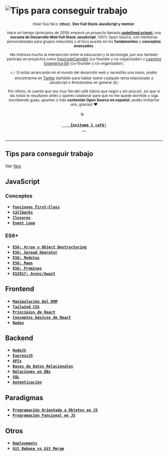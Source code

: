 # ![Tips para conseguir trabajo](https://i.imgur.com/HvIM7M5.png)

<div align="center">  
  <p align="center">
  <sub>Hola! Soy Nico (<strong>nhsz</strong>), <strong>Dev Full Stack JavaScript y mentor</strong>.</sub>
  </p>
  
  <p align="center">
    <sub>
      Hace un tiempo (principios de 2019) empecé un proyecto llamado <a href="https://undefinedschool.io"><strong>undefined school</strong></a>, una <strong>escuela de Desarrollo Web Full Stack JavaScript</strong>, 100% Open Source, con mentorías personalizadas para grupos reducidos y el foco puesto en los <strong>fundamentos</strong> y <strong>conceptos avanzados</strong>.
    </sub>
  </p>

  <p align="center">
    <sub>
      Me interesa mucho la intersección entre la educación y la tecnología, por eso también participo en proyectos como <a href="https://freecodecampba.org">freeCodeCampBA</a> (co-founder y co-organizador) y <a href="https://twitter.com/LXBA_">Learning Experience BA</a> (co-founder y co-organizador).
    </sub>
  </p>

 <p align="center">
    <sub>
  👉 Si estás arrancando en el mundo del desarrollo web y necesitás una mano, podés encontrarme en <a href="https://twitter.com/_nhsz/">Twitter</a> (también para hablar sobre cualquier tema relacionado a JavaScript o <em>#nerdeadas</em> en general 😛).
  </sub>
  </p>
  
  <p align="center">
  <sub>
    Por último, te cuento que soy muy fan del café (obvio que negro y sin azúcar), asi que si las notas te resultaron útiles y querés colaborar para que no me quede dormido y siga escribiendo guías, apuntes y más <strong>contenido Open Source en español</strong>, podés invitarme uno, gracias! ❤️
  </sub>
  </p>
  
  <p align="center">
  ☕
  <code> 
  <a href="https://cafecito.app/nhsz">
    <strong>Invitame 1 café!</strong>
  </a>
  </code>
  </p>
  <hr>
</div>

## Tips para conseguir trabajo

Ver [tips](https://github.com/undefinedschool/get-a-job.md)

## JavaScript

### Conceptos

- **[`Funciones First-Class`](https://github.com/undefinedschool/notes-functions-first-class)**
- **[`Callbacks`](https://github.com/undefinedschool/notes-callbacks)**
- **[`Closures`](https://github.com/undefinedschool/notes-closures)**
- **[`Event Loop`](https://github.com/undefinedschool/notes-event-loop)**

### ES6+

- **[`ES6: Array y Object Destructuring`](https://github.com/undefinedschool/notes-es6-destructuring)**
- **[`ES6: Spread Operator`](https://github.com/undefinedschool/notes-es6-spread-operator)**
- **[`ES6: Modules`](https://github.com/undefinedschool/notes-es6-modules)**
- **[`ES6: Maps`](https://github.com/undefinedschool/notes-es6-maps)**
- **[`ES6: Promises`](https://github.com/undefinedschool/notes-es6-promises)**
- **[`ES2017: Async/Await`](https://github.com/undefinedschool/notes-es2017-async-await)**
  
## Frontend

- **[`Manipulación del DOM`](https://github.com/undefinedschool/notes-dom)**
- **[`Tailwind CSS`](https://github.com/undefinedschool/notes-tailwind-css)**
- **[`Principios de React`](https://github.com/undefinedschool/notes-react-principles)**
- **[`Conceptos básicos de React`](https://github.com/undefinedschool/notes-react-basics)**
- **[`Redux`](https://github.com/undefinedschool/notes-redux)**

## Backend

- **[`NodeJS`](https://github.com/undefinedschool/notes-nodejs)**
- **[`ExpressJS`](https://github.com/undefinedschool/notes-expressjs)**
- **[`APIs`](https://github.com/undefinedschool/notes-apis)**
- **[`Bases de Datos Relacionales`](https://github.com/undefinedschool/notes-dbs)**
- **[`Relaciones en DBs`](https://github.com/undefinedschool/notes-dbs-relationships)**
- **[`SQL`](https://github.com/undefinedschool/notes-sql)**
- **[`Autenticación`](https://github.com/undefinedschool/notes-auth)**

## Paradigmas

- **[`Programación Orientada a Objetos en JS`](https://github.com/undefinedschool/notes-oop-js)**
- **[`Programación Funcional en JS`](https://github.com/undefinedschool/notes-fp-js)**

## Otros

- **[`Deployments`](https://github.com/undefinedschool/notes-deployment)**
- **[`Git Rebase vs Git Merge`](https://github.com/undefinedschool/notes-rebase-vs-merge)**
